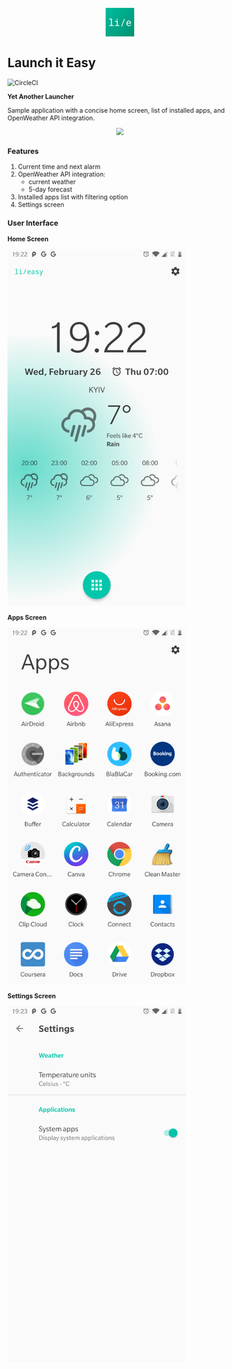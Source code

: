 <p align="center">
    <img src="app/src/main/logo-playstore.png" width="64px" />
</p>

# Launch it Easy

![CircleCI](https://circleci.com/gh/asherepenko/launchiteasy.svg?style=svg&circle-token=9d39fddaddad3536601814fbed8a2ffbcce72ece)

**Yet Another Launcher**

Sample application with a concise home screen, list of installed apps, and OpenWeather API integration.

<p align="center">
    <img src="https://github.com/steverichey/google-play-badge-svg/blob/master/img/en_get.svg" width="250px" />
</p>

### Features

1. Current time and next alarm
2. OpenWeather API integration:
    - current weather
    - 5-day forecast
3. Installed apps list with filtering option
4. Settings screen

### User Interface

**Home Screen**

<img src="images/home.png" width="400px" />

**Apps Screen**

<img src="images/apps.png" width="400px" />

**Settings Screen**

<img src="images/settings.png" width="400px" />
